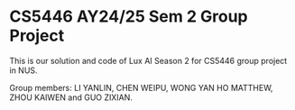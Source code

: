 # CS5446 AY24/25 Sem 2 Group Project

This is our solution and code of Lux AI Season 2 for CS5446 group project in NUS.

Group members: LI YANLIN, CHEN WEIPU, WONG YAN HO MATTHEW, ZHOU KAIWEN and GUO ZIXIAN.
